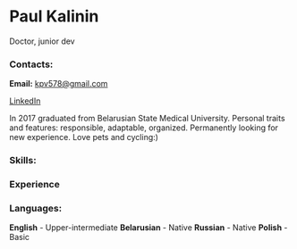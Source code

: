 # Paul Kalinin

Doctor, junior dev

### Contacts:
**Email:** kpv578@gmail.com

[LinkedIn](https://www.linkedin.com/in/paul-kalinin-llb)

In 2017 graduated from Belarusian State Medical University. Personal traits and features: responsible, adaptable, organized. Permanently looking for new experience. Love pets and cycling:)

### Skills:

### Experience

### Languages:
**English** - Upper-intermediate
**Belarusian** - Native
**Russian** - Native
**Polish** - Basic
